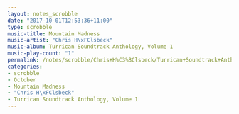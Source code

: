 ```yaml
---
layout: notes_scrobble
date: "2017-10-01T12:53:36+11:00"
type: scrobble
music-title: Mountain Madness
music-artist: "Chris H\xFClsbeck"
music-album: Turrican Soundtrack Anthology, Volume 1
music-play-count: "1"
permalink: /notes/scrobble/Chris+H%C3%BClsbeck/Turrican+Soundtrack+Anthology%2C+Volume+1/a7496ccc5278741e0ad30138fb214f17ba71e3de.html
categories:
- scrobble
- October
- Mountain Madness
- "Chris H\xFClsbeck"
- Turrican Soundtrack Anthology, Volume 1
---
```

